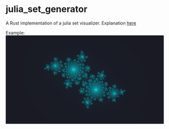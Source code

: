# julia_set_generator

A Rust implementation of a julia set visualizer. Explanation [here](https://en.wikipedia.org/wiki/Julia_set)

Example:
![Julia Set](julia.png)
